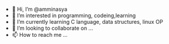- 👋 Hi, I’m @amminasya
- 👀 I’m interested in programming, codeing,learning
- 🌱 I’m currently learning C language, data structures, linux OP
- 💞️ I’m looking to collaborate on ...
- 📫 How to reach me ...

<!---
amminasya/amminasya is a ✨ special ✨ repository because its `README.md` (this file) appears on your GitHub profile.
You can click the Preview link to take a look at your changes.
--->
